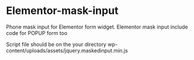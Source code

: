 # Elementor-mask-input
Phone mask input for Elementor form widget. 
Elementor mask input include code for POPUP form too

Script file should be on the your directory wp-content/uploads/assets/jquery.maskedinput.min.js 

